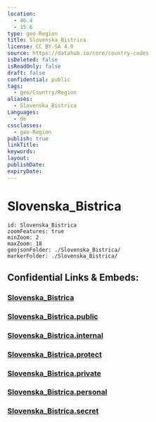 ```yaml
---
location:
  - 46.4
  - 15.6
type: geo-Region
title: Slovenska_Bistrica
license: CC BY-SA 4.0
source: https://datahub.io/core/country-codes
isDeleted: false
isReadOnly: false
draft: false
confidential: public
tags:
  - geo/Country/Region
aliases:
  - Slovenska_Bistrica
Languages:
  - de
cssclasses:
  - geo-Region
publish: true
linkTitle:
keywords:
layout:
publishDate:
expiryDate:
---
```


# Slovenska_Bistrica

```leaflet
id: Slovenska_Bistrica
zoomFeatures: true 
minZoom: 2 
maxZoom: 18
geojsonFolder: ./Slovenska_Bistrica/
markerFolder: ./Slovenska_Bistrica/
```


## Confidential Links & Embeds: 

### [Slovenska_Bistrica](/_Standards/Earth/Continent/Europe/Europe~Central/Slovenia/Regions~Slovenia/Podravska/counties~Podravska/Slovenska_Bistrica.md) 

### [Slovenska_Bistrica.public](/_public/Earth/Continent/Europe/Europe~Central/Slovenia/Regions~Slovenia/Podravska/counties~Podravska/Slovenska_Bistrica.public.md) 

### [Slovenska_Bistrica.internal](/_internal/Earth/Continent/Europe/Europe~Central/Slovenia/Regions~Slovenia/Podravska/counties~Podravska/Slovenska_Bistrica.internal.md) 

### [Slovenska_Bistrica.protect](/_protect/Earth/Continent/Europe/Europe~Central/Slovenia/Regions~Slovenia/Podravska/counties~Podravska/Slovenska_Bistrica.protect.md) 

### [Slovenska_Bistrica.private](/_private/Earth/Continent/Europe/Europe~Central/Slovenia/Regions~Slovenia/Podravska/counties~Podravska/Slovenska_Bistrica.private.md) 

### [Slovenska_Bistrica.personal](/_personal/Earth/Continent/Europe/Europe~Central/Slovenia/Regions~Slovenia/Podravska/counties~Podravska/Slovenska_Bistrica.personal.md) 

### [Slovenska_Bistrica.secret](/_secret/Earth/Continent/Europe/Europe~Central/Slovenia/Regions~Slovenia/Podravska/counties~Podravska/Slovenska_Bistrica.secret.md)

